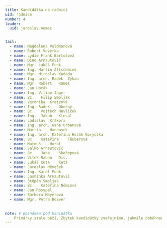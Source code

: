 ```yaml
---
title: Kandidátka na radnici
uid: radnice
number: 4 
leader:
  uid: jaroslav.nemec


tail: 
  - name: Magdalena Valdmanová 
  - name: Robert Veverka
  - name: Lydie Frank Bartošová 
  - name: Dino Arnautovič
  - name: Mgr. Lukáš Funk 
  - name: Ing. Martin Altschmied
  - name: Mgr. Miroslav Kodada
  - name: Ing. arch. Radek	Zykan
  - name: Mgr. Robert 	Rameš
  - name: Jan Horák
  - name: Ing. Viliam Jäger
  - name: Bc.	Filip Smoljak
  - name: Veronika 	Krejzová
  - name: Ing. Radek	Oborný
  - name: Bc.	Vojtěch Havlíček
  - name: Ing.	Jakub 	Klesal
  - name: Ladislav	Krákora
  - name: Ing. arch. Hana Urbanová
  - name: Martin 	Hanousek
  - name: Ing. arch. Kateřina Horák Goryczka
  - name: Bc.	Kateřina 	Täuberová
  - name: Matouš 	Horal
  - name: Salko Arnautovič
  - name: Bc.	Jana 	Skořepová
  - name: Vítek Raban	Dis.
  - name: Lukáš Kuta	Kuta
  - name: Jaroslav Němeček
  - name: Ing. Karel Funk
  - name: Jasminka Arnautovič
  - name: Štěpán Smoljak
  - name: Bc.	Kateřina Němcová
  - name: Jan Rosypal
  - name: Barbora Mayerová
  - name: Mgr. Petra Beaver
  
  
note: # poznámka pod kanidátku
    Primárky stále běží. Zbytek kandidátky zveřejníme, jakmile doběhnou.
---
```

